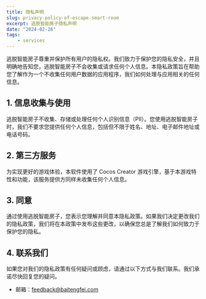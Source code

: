 ```yaml
---
title: 隐私声明
slug: privacy-policy-of-escape-smart-room
excerpt: 逃脱智能房子隐私声明
date: "2024-02-26"
tags: 
    - services
---
```


逃脱智能房子尊重并保护所有用户的隐私权。我们致力于保护您的隐私安全，并且明确地告知您，逃脱智能房子不会收集或请求任何个人信息。本隐私政策旨在帮助您了解作为一个不收集任何用户数据的应用程序，我们如何处理与应用相关的任何信息。

## **1. 信息收集与使用**

逃脱智能房子不收集、存储或处理任何个人识别信息（PII）。您使用逃脱智能房子时，我们不要求您提供任何个人信息，包括但不限于姓名、地址、电子邮件地址或电话号码。

## **2. 第三方服务**

为实现更好的游戏体验，本软件使用了 Cocos Creator 游戏引擎，基于本游戏特性和功能，该服务提供方同样未收集任何个人信息。

## **3. 同意**

通过使用逃脱智能房子，您表示您理解并同意本隐私政策。如果我们决定更改我们的隐私政策，我们将在本政策中发布这些更改，以确保您总是了解我们如何致力于保护您的隐私。

## **4. 联系我们**

如果您对我们的隐私政策有任何疑问或顾虑，请通过以下方式与我们联系。我们承诺尽快回复您的疑问。

- 邮箱：feedback@baitengfei.com